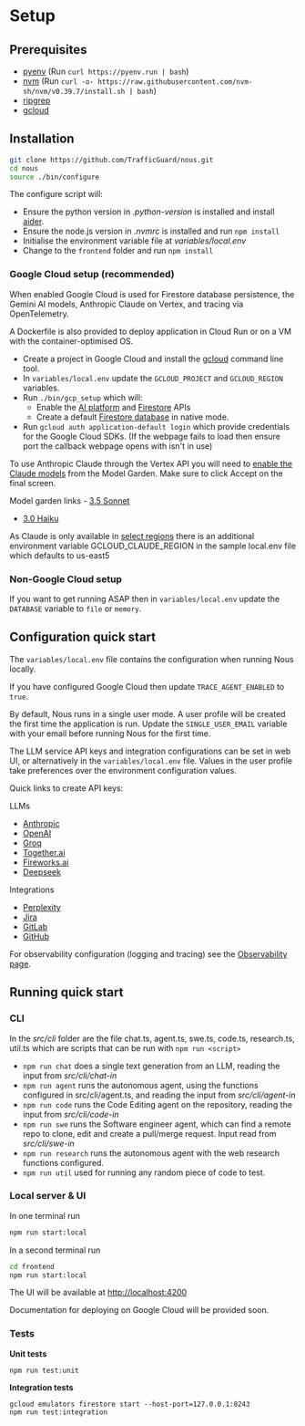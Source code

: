 # Setup

## Prerequisites

- [pyenv](https://github.com/pyenv/pyenv) (Run `curl https://pyenv.run | bash`)
- [nvm](https://github.com/nvm-sh/nvm) (Run `curl -o- https://raw.githubusercontent.com/nvm-sh/nvm/v0.39.7/install.sh | bash`)
- [ripgrep](https://github.com/BurntSushi/ripgrep?tab=readme-ov-file#installation)
- [gcloud](https://cloud.google.com/sdk/docs/install)

## Installation
```bash
git clone https://github.com/TrafficGuard/nous.git
cd nous
source ./bin/configure
```
The configure script will:

- Ensure the python version in *.python-version* is installed and install [aider](https://aider.chat/).
- Ensure the node.js version in *.nvmrc* is installed and run `npm install`
- Initialise the environment variable file at *variables/local.env*
- Change to the `frontend` folder and run `npm install`

### Google Cloud setup (recommended)

When enabled Google Cloud is used for Firestore database persistence, the Gemini AI models, Anthropic Claude on Vertex, and tracing via OpenTelemetry.

A Dockerfile is also provided to deploy application in Cloud Run or on a VM with the container-optimised OS.

- Create a project in Google Cloud and install the [gcloud](https://cloud.google.com/sdk/docs/install) command line tool.
- In `variables/local.env` update the `GCLOUD_PROJECT` and `GCLOUD_REGION` variables.
- Run `./bin/gcp_setup` which will:
    - Enable the [AI platform](https://console.cloud.google.com/apis/library/aiplatform.googleapis.com) and [Firestore](https://console.cloud.google.com/apis/library/firestore.googleapis.com) APIs
    - Create a default [Firestore database](https://console.cloud.google.com/firestore/databases) in native mode.
- Run `gcloud auth application-default login` which provide credentials for the Google Cloud SDKs. (If the webpage fails to load then ensure port the callback webpage opens with isn't in use)

To use Anthropic Claude through the Vertex API you will need to [enable the Claude models](https://cloud.google.com/vertex-ai/generative-ai/docs/partner-models/use-claude#grant-permissions) from the Model Garden. Make sure to click Accept on the final screen.

Model garden links - [3.5 Sonnet](https://console.cloud.google.com/vertex-ai/publishers/anthropic/model-garden/claude-3-5-sonnet?supportedpurview=project)
- [3.0 Haiku](https://console.cloud.google.com/vertex-ai/publishers/anthropic/model-garden/claude-3-haiku?supportedpurview=project)

As Claude is only available in [select regions](https://cloud.google.com/vertex-ai/generative-ai/docs/partner-models/use-claude#regions) there is an additional environment variable GCLOUD_CLAUDE_REGION in the sample local.env file which defaults to us-east5

### Non-Google Cloud setup

If you want to get running ASAP then in `variables/local.env` update the `DATABASE` variable to `file` or `memory`.

## Configuration quick start

The `variables/local.env` file contains the configuration when running Nous locally.

If you have configured Google Cloud then update `TRACE_AGENT_ENABLED` to `true`.

By default, Nous runs in a single user mode. A user profile will be created the first time the application is run.
Update the `SINGLE_USER_EMAIL` variable with your email before running Nous for the first time.

The LLM service API keys and integration configurations can be set in web UI, or alternatively in the `variables/local.env` file. Values in the user profile take preferences over the environment configuration values.

Quick links to create API keys:

LLMs
- [Anthropic](https://console.anthropic.com/settings/keys)
- [OpenAI](https://platform.openai.com/api-keys)
- [Groq](https://console.groq.com/keys)
- [Together.ai](https://api.together.ai/settings/api-keys)
- [Fireworks.ai](https://fireworks.ai/api-keys)
- [Deepseek](https://platform.deepseek.com/api_keys)

Integrations
- [Perplexity](https://www.perplexity.ai/settings/api)
- [Jira](https://id.atlassian.com/manage-profile/security/api-tokens)
- [GitLab](https://www.gitab.com/-/user_settings/personal_access_tokens)
- [GitHub](https://github.com/settings/tokens?type=beta)

For observability configuration (logging and tracing) see the [Observability page](/observability).

## Running quick start

### CLI

In the *src/cli* folder are the file chat.ts, agent.ts, swe.ts, code.ts, research.ts, util.ts which are scripts that can be run with `npm run <script>`

- `npm run chat` does a single text generation from an LLM, reading the input from *src/cli/chat-in*
- `npm run agent` runs the autonomous agent, using the functions configured in src/cli/agent.ts, and reading the input from *src/cli/agent-in*
- `npm run code` runs the Code Editing agent on the repository, reading the input from *src/cli/code-in*
- `npm run swe` runs the Software engineer agent, which can find a remote repo to clone, edit and create a pull/merge request. Input read from *src/cli/swe-in*
- `npm run research` runs the autonomous agent with the web research functions configured.
- `npm run util` used for running any random piece of code to test.

### Local server & UI

In one terminal run
```bash
npm run start:local
```
In a second terminal run
```bash
cd frontend
npm run start:local
```
The UI will be available at [http://localhost:4200](http://localhost:4200)

Documentation for deploying on Google Cloud will be provided soon.

### Tests

**Unit tests**

`npm run test:unit`

**Integration tests**
```
gcloud emulators firestore start --host-port=127.0.0.1:8243
npm run test:integration
```
